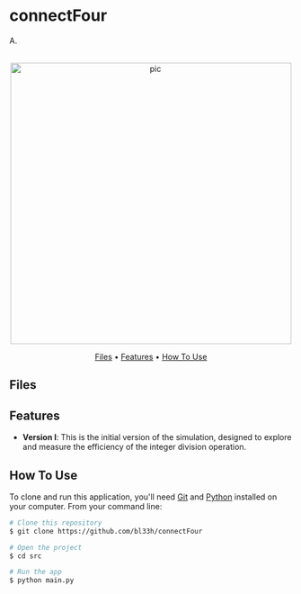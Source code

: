 # connectFour
A.

<p align="center">
  <br>
  <img src="https://media2.giphy.com/media/v1.Y2lkPTc5MGI3NjExbjRkaWp6MDJ1cXNrZmMzaTZ2aXVhcWtndWJpNHg0djRpYWdtYjF3ZSZlcD12MV9pbnRlcm5hbF9naWZfYnlfaWQmY3Q9Zw/p49LPwL9yAoZInx28N/giphy.gif" alt="pic" width="500">
  <br>
</p>

<p align="center">
  <a href="#Files">Files</a> •
  <a href="#Features">Features</a> •
  <a href="#how-to-use">How To Use</a>
</p>

## Files

## Features

- **Version I**: This is the initial version of the simulation, designed to explore and measure the efficiency of the integer division operation.

## How To Use
To clone and run this application, you'll need [Git](https://git-scm.com) and [Python](https://www.python.org/downloads/) installed on your computer. From your command line:

```bash
# Clone this repository
$ git clone https://github.com/bl33h/connectFour

# Open the project
$ cd src

# Run the app
$ python main.py
